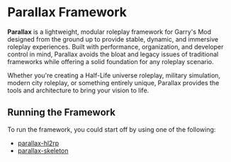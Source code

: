 # Parallax Framework

**Parallax** is a lightweight, modular roleplay framework for Garry's Mod designed from the ground up to provide stable, dynamic, and immersive roleplay experiences. Built with performance, organization, and developer control in mind, Parallax avoids the bloat and legacy issues of traditional frameworks while offering a solid foundation for any roleplay scenario.

Whether you're creating a Half-Life universe roleplay, military simulation, modern city roleplay, or something entirely unique, Parallax provides the tools and architecture to bring your vision to life.

## Running the Framework
To run the framework, you could start off by using one of the following:
- [parallax-hl2rp](https://github.com/Parallax-Framework/parallax-hl2rp)
- [parallax-skeleton](https://github.com/Parallax-Framework/parallax-skeleton)
